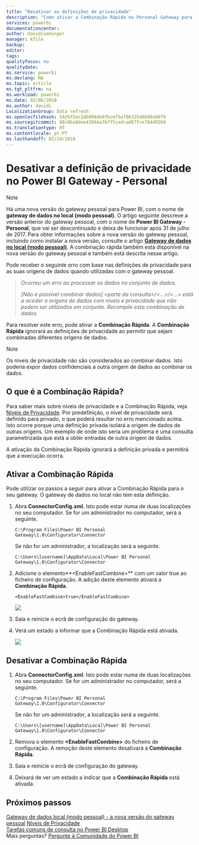 ```yaml
---
title: "Desativar as definições de privacidade"
description: "Como ativar a Combinação Rápida no Personal Gateway para desativar as definições de privacidade para atualização."
services: powerbi
documentationcenter: 
author: davidiseminger
manager: kfile
backup: 
editor: 
tags: 
qualityfocus: no
qualitydate: 
ms.service: powerbi
ms.devlang: NA
ms.topic: article
ms.tgt_pltfrm: na
ms.workload: powerbi
ms.date: 02/06/2018
ms.author: davidi
LocalizationGroup: Data refresh
ms.openlocfilehash: 54d5f5ec2db890de0fbcef5ef0633548b90a6079
ms.sourcegitcommit: 88c8ba8dee4384ea7bff5cedcad67fce784d92b0
ms.translationtype: HT
ms.contentlocale: pt-PT
ms.lasthandoff: 02/24/2018
---
```

# <a name="disable-privacy-setting-in-power-bi-gateway---personal"></a>Desativar a definição de privacidade no Power BI Gateway - Personal
> [!NOTE]
> Há uma nova versão do gateway pessoal para Power BI, com o nome de **gateway de dados no local (modo pessoal)**. O artigo seguinte descreve a versão anterior do gateway pessoal, com o nome de **Power BI Gateway - Personal**, que vai ser descontinuado e deixa de funcionar após 31 de julho de 2017. Para obter informações sobre a nova versão do gateway pessoal, incluindo como instalar a nova versão, consulte o artigo [**Gateway de dados no local (modo pessoal)**](service-gateway-personal-mode.md). A combinação rápida também está disponível na nova versão do gateway pessoal e também está descrita nesse artigo.
> 
> 

Pode receber o seguinte erro com base nas definições de privacidade para as suas origens de dados quando utilizadas com o gateway pessoal.

> *Ocorreu um erro ao processar os dados no conjunto de dados.*
> 
> *[Não é possível combinar dados] &lt;parte da consulta&gt;/&lt;…&gt;/&lt;…&gt; está a aceder a origens de dados com níveis e privacidade que não podem ser utilizados em conjunto. Recompile esta combinação de dados.*
> 
> 

Para resolver este erro, pode ativar a **Combinação Rápida**. A **Combinação Rápida** ignorará as definições de privacidade ao permitir que sejam combinadas diferentes origens de dados.

> [!NOTE]
> Os níveis de privacidade não são considerados ao combinar dados. Isto poderia expor dados confidenciais a outra origem de dados ao combinar os dados.
> 
> 

## <a name="what-is-fast-combine"></a>O que é a Combinação Rápida?
Para saber mais sobre níveis de privacidade e a Combinação Rápida, veja [Níveis de Privacidade](https://support.office.com/article/Privacy-levels-Power-Query-CC3EDE4D-359E-4B28-BC72-9BEE7900B540). Por predefinição, o nível de privacidade será definido para privado, o que poderá resultar no erro mencionado acima. Isto ocorre porque uma definição privada isolará a origem de dados de outras origens. Um exemplo de onde isto seria um problema é uma consulta parametrizada que está a obter entradas de outra origem de dados.

A ativação da Combinação Rápida ignorará a definição privada e permitirá que a execução ocorra.

## <a name="turn-on-fast-combine"></a>Ativar a Combinação Rápida
Pode utilizar os passos a seguir para ativar a Combinação Rápida para o seu gateway. O gateway de dados no local não tem esta definição.

1. Abra **ConnectorConfig.xml**.  Isto pode estar numa de duas localizações no seu computador.  Se for um administrador no computador, será a seguinte.
   
    <pre><code>C:\Program Files\Power BI Personal Gateway\1.0\Configurator\Connector</code></pre>
   
    Se não for um administrador, a localização será a seguinte.
   
    <pre><code>C:\Users\[username]\AppData\Local\Power BI Personal Gateway\1.0\Configurator\Connector</code></pre>
    
2. Adicione o elemento**&lt;EnableFastCombine&gt;** com um valor true ao ficheiro de configuração. A adição deste elemento ativará a **Combinação Rápida**.
   
   <pre><code>&lt;EnableFastCombine&gt;true&lt;/EnableFastCombine&gt;</code></pre>
   
   ![](media/refresh-enable-fast-combine/configfile.png)
3. Saia e reinicie o ecrã de configuração do gateway.
4. Verá um estado a informar que a Combinação Rápida está ativada.
   
   ![](media/refresh-enable-fast-combine/fastcombineenabled.png)

## <a name="turn-off-fast-combine"></a>Desativar a Combinação Rápida
1. Abra **ConnectorConfig.xml**.  Isto pode estar numa de duas localizações no seu computador.  Se for um administrador no computador, será a seguinte.
   
    <pre><code>C:\Program Files\Power BI Personal Gateway\1.0\Configurator\Connector</code></pre>
   
    Se não for um administrador, a localização será a seguinte.
   
    <pre><code>C:\Users\[username]\AppData\Local\Power BI Personal Gateway\1.0\Configurator\Connector</code></pre>

2. Remova o elemento **&lt;EnableFastCombine&gt;** do ficheiro de configuração. A remoção deste elemento desativará a **Combinação Rápida**.
3. Saia e reinicie o ecrã de configuração do gateway.
4. Deixará de ver um estado a indicar que a **Combinação Rápida** está ativada.

## <a name="next-steps"></a>Próximos passos
[Gateway de dados local (modo pessoal) - a nova versão do gateway pessoal](service-gateway-personal-mode.md)
[Níveis de Privacidade](https://support.office.com/article/Privacy-levels-Power-Query-CC3EDE4D-359E-4B28-BC72-9BEE7900B540)  
[Tarefas comuns de consulta no Power BI Desktop](desktop-common-query-tasks.md)  
Mais perguntas? [Pergunte à Comunidade do Power BI](http://community.powerbi.com/)

